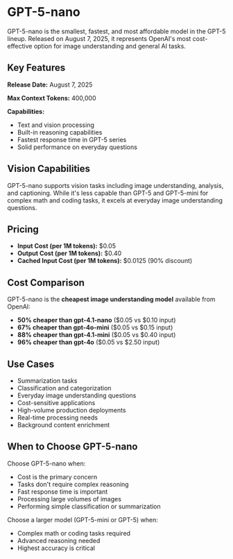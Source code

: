 # GPT-5-nano

GPT-5-nano is the smallest, fastest, and most affordable model in the GPT-5 lineup. Released on August 7, 2025, it represents OpenAI's most cost-effective option for image understanding and general AI tasks.

## Key Features

**Release Date:** August 7, 2025

**Max Context Tokens:** 400,000

**Capabilities:**
- Text and vision processing
- Built-in reasoning capabilities
- Fastest response time in GPT-5 series
- Solid performance on everyday questions

## Vision Capabilities

GPT-5-nano supports vision tasks including image understanding, analysis, and captioning. While it's less capable than GPT-5 and GPT-5-mini for complex math and coding tasks, it excels at everyday image understanding questions.

## Pricing

- **Input Cost (per 1M tokens):** $0.05
- **Output Cost (per 1M tokens):** $0.40
- **Cached Input Cost (per 1M tokens):** $0.0125 (90% discount)

## Cost Comparison

GPT-5-nano is the **cheapest image understanding model** available from OpenAI:

- **50% cheaper than gpt-4.1-nano** ($0.05 vs $0.10 input)
- **67% cheaper than gpt-4o-mini** ($0.05 vs $0.15 input)
- **88% cheaper than gpt-4.1-mini** ($0.05 vs $0.40 input)
- **96% cheaper than gpt-4o** ($0.05 vs $2.50 input)

## Use Cases

- Summarization tasks
- Classification and categorization
- Everyday image understanding questions
- Cost-sensitive applications
- High-volume production deployments
- Real-time processing needs
- Background content enrichment

## When to Choose GPT-5-nano

Choose GPT-5-nano when:
- Cost is the primary concern
- Tasks don't require complex reasoning
- Fast response time is important
- Processing large volumes of images
- Performing simple classification or summarization

Choose a larger model (GPT-5-mini or GPT-5) when:
- Complex math or coding tasks required
- Advanced reasoning needed
- Highest accuracy is critical
